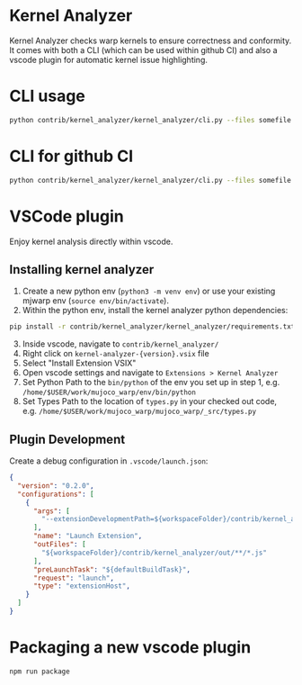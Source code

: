 # Kernel Analyzer

Kernel Analyzer checks warp kernels to ensure correctness and conformity.  It comes with both a CLI (which can be used within github CI) and also a vscode plugin for automatic kernel issue highlighting.

# CLI usage

```bash
python contrib/kernel_analyzer/kernel_analyzer/cli.py --files somefile.py --types mujoco_warp/_src/types.py 
```

# CLI for github CI

```bash
python contrib/kernel_analyzer/kernel_analyzer/cli.py --files somefile.py --types mujoco_warp/_src/types.py 
```

# VSCode plugin

Enjoy kernel analysis directly within vscode.

## Installing kernel analyzer

1. Create a new python env (`python3 -m venv env`) or use your existing mjwarp env (`source env/bin/activate`).
2. Within the python env, install the kernel analyzer python dependencies:
  ```bash
  pip install -r contrib/kernel_analyzer/kernel_analyzer/requirements.txt
  ```
3. Inside vscode, navigate to `contrib/kernel_analyzer/`
4. Right click on `kernel-analyzer-{version}.vsix` file
5. Select "Install Extension VSIX"
6. Open vscode settings and navigate to `Extensions > Kernel Analyzer`
7. Set Python Path to the `bin/python` of the env you set up in step 1, e.g. `/home/$USER/work/mujoco_warp/env/bin/python`
8. Set Types Path to the location of `types.py` in your checked out code, e.g. `/home/$USER/work/mujoco_warp/mujoco_warp/_src/types.py`

## Plugin Development

Create a debug configuration in `.vscode/launch.json`:

```json
{
  "version": "0.2.0",
  "configurations": [
    {
      "args": [
        "--extensionDevelopmentPath=${workspaceFolder}/contrib/kernel_analyzer"
      ],
      "name": "Launch Extension",
      "outFiles": [
        "${workspaceFolder}/contrib/kernel_analyzer/out/**/*.js"
      ],
      "preLaunchTask": "${defaultBuildTask}",
      "request": "launch",
      "type": "extensionHost",
    }
  ]
}
```

# Packaging a new vscode plugin

```bash
npm run package
```
